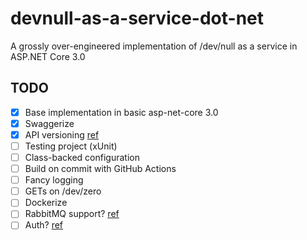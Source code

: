 # devnull-as-a-service-dot-net

A grossly over-engineered implementation of /dev/null as a service in ASP.NET Core 3.0

## TODO

- [x] Base implementation in basic asp-net-core 3.0
- [x] Swaggerize
- [x] API versioning [ref](https://youtu.be/WFEE5yVJwGU)
- [ ] Testing project (xUnit)
- [ ] Class-backed configuration
- [ ] Build on commit with GitHub Actions
- [ ] Fancy logging
- [ ] GETs on /dev/zero
- [ ] Dockerize
- [ ] RabbitMQ support? [ref](https://www.tutorialdocs.com/article/dotnet-generic-host.html)
- [ ] Auth? [ref](https://auth0.com/blog/how-to-build-and-secure-web-apis-with-aspnet-core-3/)
